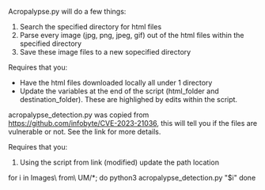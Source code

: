 Acropalypse.py will do a few things:
1. Search the specified directory for html files
2. Parse every image (jpg, png, jpeg, gif) out of the html files within the specified directory
3. Save these image files to a new sopecified directory

Requires that you:

 - Have the html files downloaded locally all under 1 directory
 - Update the variables at the end of the script (html_folder and destination_folder).  These are highlighed by edits within the script.
 

acropalypse_detection.py was copied from https://github.com/infobyte/CVE-2023-21036, this will tell you if the files are vulnerable or not.  See the link for more details. 

Requires that you: 
1. Using the script from link (modified) update the path location

for i in Images\ from\ UM/*; do
  python3 acropalypse_detection.py "$i"
done

  
